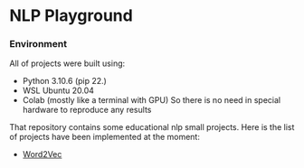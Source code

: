 # NLP Playground
### Environment
All of projects were built using:
- Python 3.10.6 (pip 22.)
- WSL Ubuntu 20.04
- Colab (mostly like a terminal with GPU)
So there is no need in special hardware to reproduce any results

That repository contains some educational nlp small projects. Here is the list of
projects have been implemented at the moment:
- [Word2Vec](./word2vec/)
